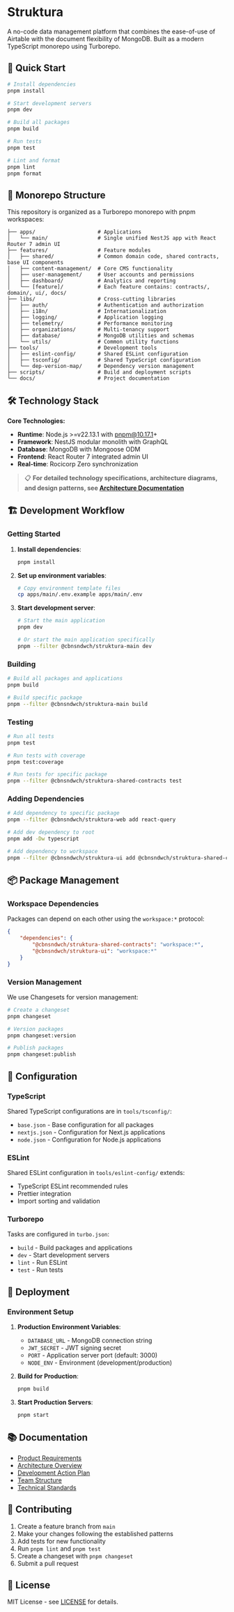# Struktura

A no-code data management platform that combines the ease-of-use of Airtable with the document flexibility of MongoDB. Built as a modern TypeScript monorepo using Turborepo.

## 🚀 Quick Start

```bash
# Install dependencies
pnpm install

# Start development servers
pnpm dev

# Build all packages
pnpm build

# Run tests
pnpm test

# Lint and format
pnpm lint
pnpm format
```

## 📁 Monorepo Structure

This repository is organized as a Turborepo monorepo with pnpm workspaces:

```
├── apps/                    # Applications
│   └── main/                # Single unified NestJS app with React Router 7 admin UI
├── features/                # Feature modules
│   ├── shared/              # Common domain code, shared contracts, base UI components
│   ├── content-management/  # Core CMS functionality
│   ├── user-management/     # User accounts and permissions
│   ├── dashboard/           # Analytics and reporting
│   └── [feature]/           # Each feature contains: contracts/, domain/, ui/, docs/
├── libs/                    # Cross-cutting libraries
│   ├── auth/                # Authentication and authorization
│   ├── i18n/                # Internationalization
│   ├── logging/             # Application logging
│   ├── telemetry/           # Performance monitoring
│   ├── organizations/       # Multi-tenancy support
│   ├── database/            # MongoDB utilities and schemas
│   └── utils/               # Common utility functions
├── tools/                   # Development tools
│   ├── eslint-config/       # Shared ESLint configuration
│   ├── tsconfig/            # Shared TypeScript configuration
│   └── dep-version-map/     # Dependency version management
├── scripts/                 # Build and deployment scripts
└── docs/                    # Project documentation
```

## 🛠 Technology Stack

**Core Technologies:**

- **Runtime**: Node.js >=v22.13.1 with pnpm@10.17.1+
- **Framework**: NestJS modular monolith with GraphQL
- **Database**: MongoDB with Mongoose ODM
- **Frontend**: React Router 7 integrated admin UI
- **Real-time**: Rocicorp Zero synchronization

> 📋 **For detailed technology specifications, architecture diagrams, and design patterns, see [Architecture Documentation](./docs/ARCHITECTURE.md)**

## 🏗 Development Workflow

### Getting Started

1. **Install dependencies**:

    ```bash
    pnpm install
    ```

2. **Set up environment variables**:

    ```bash
    # Copy environment template files
    cp apps/main/.env.example apps/main/.env
    ```

3. **Start development server**:

    ```bash
    # Start the main application
    pnpm dev

    # Or start the main application specifically
    pnpm --filter @cbnsndwch/struktura-main dev
    ```

### Building

```bash
# Build all packages and applications
pnpm build

# Build specific package
pnpm --filter @cbnsndwch/struktura-main build
```

### Testing

```bash
# Run all tests
pnpm test

# Run tests with coverage
pnpm test:coverage

# Run tests for specific package
pnpm --filter @cbnsndwch/struktura-shared-contracts test
```

### Adding Dependencies

```bash
# Add dependency to specific package
pnpm --filter @cbnsndwch/struktura-web add react-query

# Add dev dependency to root
pnpm add -Dw typescript

# Add dependency to workspace
pnpm --filter @cbnsndwch/struktura-ui add @cbnsndwch/struktura-shared-contracts
```

## 📦 Package Management

### Workspace Dependencies

Packages can depend on each other using the `workspace:*` protocol:

```json
{
    "dependencies": {
        "@cbnsndwch/struktura-shared-contracts": "workspace:*",
        "@cbnsndwch/struktura-ui": "workspace:*"
    }
}
```

### Version Management

We use Changesets for version management:

```bash
# Create a changeset
pnpm changeset

# Version packages
pnpm changeset:version

# Publish packages
pnpm changeset:publish
```

## 🔧 Configuration

### TypeScript

Shared TypeScript configurations are in `tools/tsconfig/`:

- `base.json` - Base configuration for all packages
- `nextjs.json` - Configuration for Next.js applications
- `node.json` - Configuration for Node.js applications

### ESLint

Shared ESLint configuration in `tools/eslint-config/` extends:

- TypeScript ESLint recommended rules
- Prettier integration
- Import sorting and validation

### Turborepo

Tasks are configured in `turbo.json`:

- `build` - Build packages and applications
- `dev` - Start development servers
- `lint` - Run ESLint
- `test` - Run tests

## 🚀 Deployment

### Environment Setup

1. **Production Environment Variables**:
    - `DATABASE_URL` - MongoDB connection string
    - `JWT_SECRET` - JWT signing secret
    - `PORT` - Application server port (default: 3000)
    - `NODE_ENV` - Environment (development/production)

2. **Build for Production**:

    ```bash
    pnpm build
    ```

3. **Start Production Servers**:
    ```bash
    pnpm start
    ```

## 📚 Documentation

- [Product Requirements](./docs/PRD.md)
- [Architecture Overview](./docs/ARCHITECTURE.md)
- [Development Action Plan](./docs/DEVELOPMENT_ACTION_PLAN.md)
- [Team Structure](./docs/TEAM_STRUCTURE.md)
- [Technical Standards](./docs/TECHNICAL_STANDARDS.md)

## 🤝 Contributing

1. Create a feature branch from `main`
2. Make your changes following the established patterns
3. Add tests for new functionality
4. Run `pnpm lint` and `pnpm test`
5. Create a changeset with `pnpm changeset`
6. Submit a pull request

## 📄 License

MIT License - see [LICENSE](LICENSE) for details.
